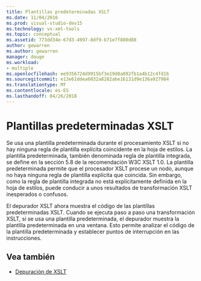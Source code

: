 ```yaml
---
title: Plantillas predeterminadas XSLT
ms.date: 11/04/2016
ms.prod: visual-studio-dev15
ms.technology: vs-xml-tools
ms.topic: conceptual
ms.assetid: 773dd34e-67d3-4997-8df9-b71e7f880d88
author: gewarren
ms.author: gewarren
manager: douge
ms.workload:
- multiple
ms.openlocfilehash: ee9356724d9915bf3e19d8a892fb1a4b12c4fd16
ms.sourcegitcommit: e13e61ddea6032a8282abe16131d9e136a927984
ms.translationtype: MT
ms.contentlocale: es-ES
ms.lasthandoff: 04/26/2018
---
```

# <a name="xslt-default-templates"></a>Plantillas predeterminadas XSLT

Se usa una plantilla predeterminada durante el procesamiento XSLT si no hay ninguna regla de plantilla explícita coincidente en la hoja de estilos. La plantilla predeterminada, también denominada regla de plantilla integrada, se define en la sección 5.8 de la recomendación W3C XSLT 1.0. La plantilla predeterminada permite que el procesador XSLT procese un nodo, aunque no haya ninguna regla de plantilla explícita que coincida. Sin embargo, como la regla de plantilla integrada no está explícitamente definida en la hoja de estilos, puede conducir a unos resultados de transformación XSLT inesperados o confusos.

El depurador XSLT ahora muestra el código de las plantillas predeterminadas XSLT. Cuando se ejecuta paso a paso una transformación XSLT, si se usa una plantilla predeterminada, el depurador muestra la plantilla predeterminada en una ventana. Esto permite analizar el código de la plantilla predeterminada y establecer puntos de interrupción en las instrucciones.

## <a name="see-also"></a>Vea también

- [Depuración de XSLT](../xml-tools/debugging-xslt.md)